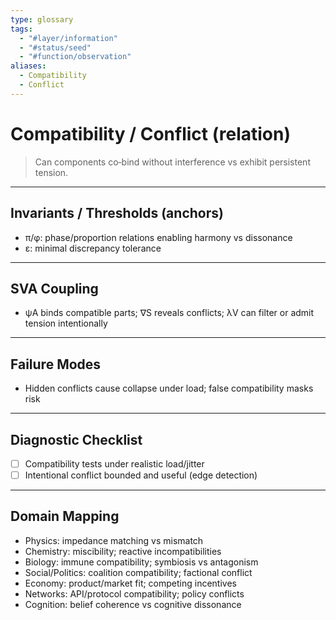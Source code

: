 ```yaml
---
type: glossary
tags:
  - "#layer/information"
  - "#status/seed"
  - "#function/observation"
aliases:
  - Compatibility
  - Conflict
---
```


# Compatibility / Conflict (relation)

> Can components co‑bind without interference vs exhibit persistent tension.

---

## Invariants / Thresholds (anchors)

- π/φ: phase/proportion relations enabling harmony vs dissonance
- ε: minimal discrepancy tolerance

---

## SVA Coupling

- ψA binds compatible parts; ∇S reveals conflicts; λV can filter or admit tension intentionally

---

## Failure Modes

- Hidden conflicts cause collapse under load; false compatibility masks risk

---

## Diagnostic Checklist

- [ ] Compatibility tests under realistic load/jitter
- [ ] Intentional conflict bounded and useful (edge detection)

---

## Domain Mapping

- Physics: impedance matching vs mismatch
- Chemistry: miscibility; reactive incompatibilities
- Biology: immune compatibility; symbiosis vs antagonism
- Social/Politics: coalition compatibility; factional conflict
- Economy: product/market fit; competing incentives
- Networks: API/protocol compatibility; policy conflicts
- Cognition: belief coherence vs cognitive dissonance


